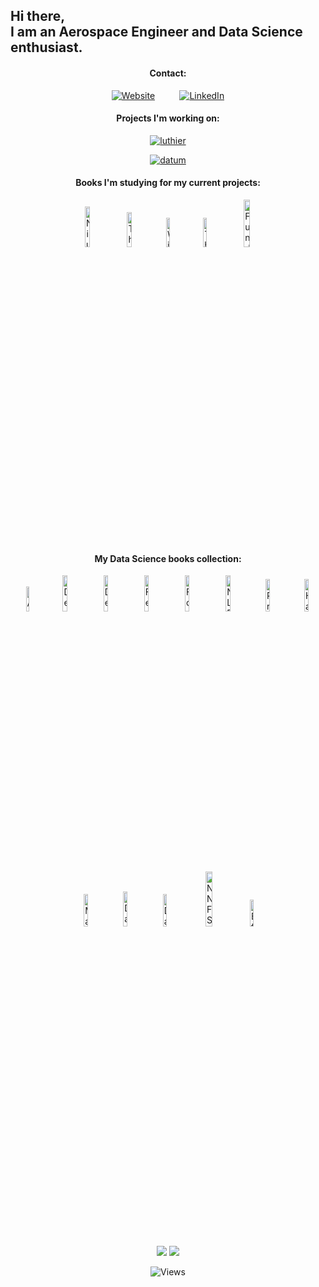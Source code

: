 
<h2>Hi there,<br>I am an Aerospace Engineer and Data Science enthusiast.</h2>
<div style="text-align:center;">
  <p>
  <h4>Contact:</h4>
  <a href="https://franciscojperez.com/"><img alt="Website" src="https://img.shields.io/website?down_color=redd&down_message=in%20construction&label=franciscojperez.com&up_color=blue&up_message=online&url=http%3A%2F%2Ffranciscojperez.com%2F"></a> &nbsp&nbsp&nbsp&nbsp&nbsp&nbsp&nbsp&nbsp
  <a href="https://www.linkedin.com/in/franciscojperez-engineer/"><img alt="LinkedIn" src="https://img.shields.io/badge/LinkedIn-in-blue" ></a>
   
  </p>
  <h4>Projects I'm working on:</h4>
  
  <a href="https://github.com/Xavier4t/luthierproject.com"><img alt="luthier" src="https://img.shields.io/badge/The%20Luthier%20Project-info-blue"></a>
  
  <a href="https://datumaerospace.ai"><img alt="datum" src="https://img.shields.io/website?down_color=red&down_message=coming%20soon&label=Datum%20&up_color=green&up_message=online&url=https%3A%2F%2Fdatumaerospace.ai%2F"></a>
  
  
  <h4>Books I'm studying for my current projects: </h4>
  <p>
     <img alt="Niu" src="https://m.media-amazon.com/images/I/516vU0aYoeL._SX366_BO1,204,203,200_.jpg" width="13%" height="13%">
     <img alt="Theoretical Aeroydynamics" src="https://m.media-amazon.com/images/I/71+W6Z8q2+L._AC_UF1000,1000_QL80_.jpg" width="12%" height="12%">
     <img alt="Wing Theory" src="https://m.media-amazon.com/images/I/61iD9t5Yy1L._AC_UF1000,1000_QL80_.jpg" width="11%" height="11%">
     <img alt="Theory of Wing Sections" src="https://m.media-amazon.com/images/I/619iDhimM4L._AC_UF1000,1000_QL80_.jpg" width="11%" height="11%">
     <img alt="Fundementals od Aerodynamics" src="https://m.media-amazon.com/images/I/518PtWhh3kL._AC_UF1000,1000_QL80_.jpg" width="14%" height="14%">
  
  </p>
  
 <h4>My Data Science books collection: </h4>
 <p>
   <img alt="Approaching Almost Any ML Problem" src="https://images-na.ssl-images-amazon.com/images/I/41he7lvNPGL._SX331_BO1,204,203,200_.jpg" width="10.1%" height="10.1%">
   <img alt="Deep Learning with Python" src="https://images.manning.com/book/a/2a49d38-96e5-4bf7-8555-57f689c52ebf/Chollet-2ed-HI.png" width="12.15%" height="12.15%">	
   <img alt="Deep Learning for Vision Systems" src="https://images.manning.com/360/480/resize/book/4/bc144d6-7bd7-4e4f-80db-482b69819225/Elgendy-DLVS-HI.png" width="12.15%" height="12.15%">
   <img alt="Feature Engineering" src="https://images.manning.com/book/8/f6399a9-b27c-4177-9d88-1e1721710cdb/Ozdemir-HI.png" width="12.15%" height="12.15%">
   <img alt="Forecasting" src="https://images.manning.com/book/8/f6399a9-b27c-4177-9d88-1e1721710cdb/Ozdemir-HI.png" width="12.15%" height="12.15%">
   <img alt="NLP" src="https://images.manning.com/book/7/a38ba56-3792-434e-8ce7-bffb2b4e7792/Raaijmakers-DeepL-HI.png" width="12.15%" height="12.15%">
   <img alt="Practical Machine Learning for Computer Vision" src="https://images-na.ssl-images-amazon.com/images/I/41nqS-BXneL._SX379_BO1,204,203,200_.jpg" width="11.5%" height="11.5%">
   <img alt="Hands-on Machine Learning" src="https://i.gr-assets.com/images/S/compressed.photo.goodreads.com/books/1571123692l/40363665.jpg" width="11.5%" height="11.5%">
   <img alt="Machine Design Patterns" src="https://i.gr-assets.com/images/S/compressed.photo.goodreads.com/books/1599583594l/55275019.jpg" width="11.5%" height="11.5%">
   <img alt="Data Visualization" src="https://i.gr-assets.com/images/S/compressed.photo.goodreads.com/books/1545849576l/39964443._SX318_.jpg" width="12%" height="12%">
   <img alt="Data Science for Business" src="https://images-na.ssl-images-amazon.com/images/I/51fftrpF8jL._SX379_BO1,204,203,200_.jpg" width="11.5%" height="11.5%">
   <img alt="NNFS" src="https://i.ytimg.com/an/G7RDn8Xtf_Y/6b3e48d3-8fe4-406f-aa59-42b24ad99816_mq.jpg?v=5e18a529" width="15%" height="15%">
   <img alt="Effective Pandas" src="https://d31ezp3r8jwmks.cloudfront.net/f1tsrrhltugwl407dhto4gvw6o6g" width="10.5%" height="10.5%">
  

  </p>
  <P>  
  <img src="https://github-readme-stats.vercel.app/api?username=Xavier4t" > 
    
  <img src="https://github-readme-stats.vercel.app/api/top-langs/?username=Xavier4t" >
  </p> 
  
  ![Views](https://komarev.com/ghpvc/?username=your-github-Xavier4t&color=lightgrey&style=flat-square)
 </div>





